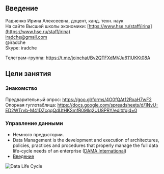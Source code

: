 ## Введение

Радченко Ирина Алексеевна, доцент, канд. техн. наук    
На сайте Высшей школы экономики: [https://www.hse.ru/staff/irina](https://www.hse.ru/staff/irina)     
iradche@gmail.com      
@iradche     
Skype: iradche   



Телеграм-группа: https://t.me/joinchat/Bv2QTFXdMVJu611UKKt08A     

## Цели занятия
### Знакомство     
Предварительный опрос: https://goo.gl/forms/4O0fQAt12RxaH7wF2      
Опорная гуглотаблица: https://docs.google.com/spreadsheets/d/1NvU-ED2WTrvb-M41DZcqqQdUtHKSmfR09Ilq2UU8PRY/edit#gid=0  


### Управление данными

- Немного предыстории.     
- Data Management is the development and execution of architectures, policies, practices and procedures that properly manage the full data life-cycle needs of an enterprise ([DAMA International](https://dama.org/))       
- [Введение](https://github.com/HSEtraining/Data-Management-2019-course/blob/master/lectures/DataManagement01.pdf)

![Data Life Cycle](https://upload.wikimedia.org/wikipedia/commons/b/b4/The_Data_Lifecycle.jpg "Data Life Cycle")
